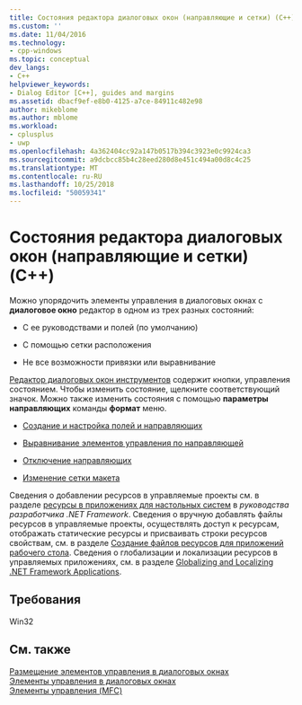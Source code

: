 ```yaml
---
title: Состояния редактора диалоговых окон (направляющие и сетки) (C++) | Документация Майкрософт
ms.custom: ''
ms.date: 11/04/2016
ms.technology:
- cpp-windows
ms.topic: conceptual
dev_langs:
- C++
helpviewer_keywords:
- Dialog Editor [C++], guides and margins
ms.assetid: dbacf9ef-e8b0-4125-a7ce-84911c482e98
author: mikeblome
ms.author: mblome
ms.workload:
- cplusplus
- uwp
ms.openlocfilehash: 4a362404cc92a147b0517b394c3923e0c9924ca3
ms.sourcegitcommit: a9dcbcc85b4c28eed280d8e451c494a00d8c4c25
ms.translationtype: MT
ms.contentlocale: ru-RU
ms.lasthandoff: 10/25/2018
ms.locfileid: "50059341"
---
```

# <a name="dialog-editor-states-guides-and-grids-c"></a>Состояния редактора диалоговых окон (направляющие и сетки) (C++)

Можно упорядочить элементы управления в диалоговых окнах с **диалоговое окно** редактор в одном из трех разных состояний:

- С ее руководствами и полей (по умолчанию)

- С помощью сетки расположения

- Не все возможности привязки или выравнивание

[Редактор диалоговых окон инструментов](../windows/showing-or-hiding-the-dialog-editor-toolbar.md) содержит кнопки, управления состоянием. Чтобы изменить состояние, щелкните соответствующий значок. Можно также изменить состояния с помощью **параметры направляющих** команды **формат** меню.

- [Создание и настройка полей и направляющих](creating-and-setting-guides-and-margins.md)

- [Выравнивание элементов управления по направляющей](../windows/aligning-controls-on-a-guide.md)

- [Отключение направляющих](../windows/disabling-guides.md)

- [Изменение сетки макета](../windows/modifying-the-layout-grid.md)

Сведения о добавлении ресурсов в управляемые проекты см. в разделе [ресурсы в приложениях для настольных систем](/dotnet/framework/resources/index) в *руководства разработчика .NET Framework*. Сведения о вручную добавлять файлы ресурсов в управляемые проекты, осуществлять доступ к ресурсам, отображать статические ресурсы и присваивать строки ресурсов свойствам, см. в разделе [Создание файлов ресурсов для приложений рабочего стола](/dotnet/framework/resources/creating-resource-files-for-desktop-apps). Сведения о глобализации и локализации ресурсов в управляемых приложениях, см. в разделе [Globalizing and Localizing .NET Framework Applications](/dotnet/standard/globalization-localization/index).

## <a name="requirements"></a>Требования

Win32

## <a name="see-also"></a>См. также

[Размещение элементов управления в диалоговых окнах](../windows/arrangement-of-controls-on-dialog-boxes.md)<br/>
[Элементы управления в диалоговых окнах](../windows/controls-in-dialog-boxes.md)<br/>
[Элементы управления (MFC)](../mfc/controls-mfc.md)